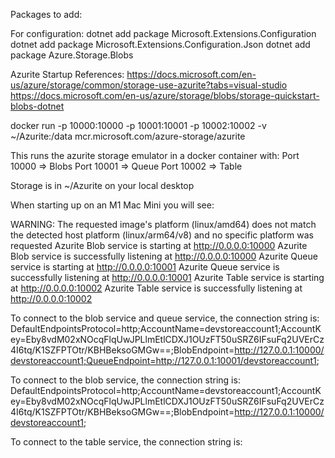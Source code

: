Packages to add:

For configuration:
dotnet add package Microsoft.Extensions.Configuration
dotnet add package Microsoft.Extensions.Configuration.Json
dotnet add package Azure.Storage.Blobs


Azurite Startup
References:
    https://docs.microsoft.com/en-us/azure/storage/common/storage-use-azurite?tabs=visual-studio
    https://docs.microsoft.com/en-us/azure/storage/blobs/storage-quickstart-blobs-dotnet

docker run -p 10000:10000 -p 10001:10001 -p 10002:10002 -v ~/Azurite:/data mcr.microsoft.com/azure-storage/azurite

This runs the azurite storage emulator in a docker container with:
Port 10000 => Blobs
Port 10001 => Queue
Port 10002 => Table

Storage is in ~/Azurite on your local desktop


When starting up on an M1 Mac Mini you will see:

WARNING: The requested image's platform (linux/amd64) does not match the detected host platform (linux/arm64/v8) and no specific platform was requested
Azurite Blob service is starting at http://0.0.0.0:10000
Azurite Blob service is successfully listening at http://0.0.0.0:10000
Azurite Queue service is starting at http://0.0.0.0:10001
Azurite Queue service is successfully listening at http://0.0.0.0:10001
Azurite Table service is starting at http://0.0.0.0:10002
Azurite Table service is successfully listening at http://0.0.0.0:10002




To connect to the blob service and queue service, the connection string is:
DefaultEndpointsProtocol=http;AccountName=devstoreaccount1;AccountKey=Eby8vdM02xNOcqFlqUwJPLlmEtlCDXJ1OUzFT50uSRZ6IFsuFq2UVErCz4I6tq/K1SZFPTOtr/KBHBeksoGMGw==;BlobEndpoint=http://127.0.0.1:10000/devstoreaccount1;QueueEndpoint=http://127.0.0.1:10001/devstoreaccount1;

To connect to the blob service, the connection string is:
DefaultEndpointsProtocol=http;AccountName=devstoreaccount1;AccountKey=Eby8vdM02xNOcqFlqUwJPLlmEtlCDXJ1OUzFT50uSRZ6IFsuFq2UVErCz4I6tq/K1SZFPTOtr/KBHBeksoGMGw==;BlobEndpoint=http://127.0.0.1:10000/devstoreaccount1;

To connect to the table service, the connection string is:




